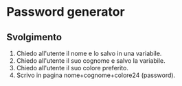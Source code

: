 Password generator
===
## Svolgimento

1. Chiedo all'utente il nome e lo salvo in una variabile.
2. Chiedo all'utente il suo cognome e salvo la variabile.
3. Chiedo all'utente il suo colore preferito.
4. Scrivo in pagina nome+cognome+colore24 (password).